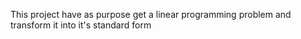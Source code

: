 This project have as purpose get a linear programming problem and transform it into it's standard form